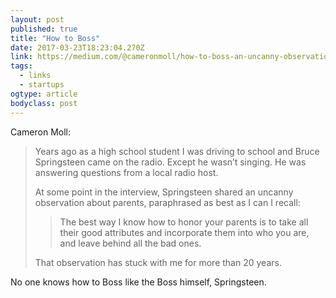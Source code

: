 ```yaml
---
layout: post 
published: true 
title: "How to Boss" 
date: 2017-03-23T18:23:04.270Z 
link: https://medium.com/@cameronmoll/how-to-boss-an-uncanny-observation-from-bruce-springsteen-93cbfd8342c9#.u04sjr503 
tags:
  - links
  - startups
ogtype: article 
bodyclass: post 
---
```


Cameron Moll:

> Years ago as a high school student I was driving to school and Bruce Springsteen came on the radio. Except he wasn’t singing. He was answering questions from a local radio host.
> 
> At some point in the interview, Springsteen shared an uncanny observation about parents, paraphrased as best as I can I recall:
> 
> > The best way I know how to honor your parents is to take all their good attributes and incorporate them into who you are, and leave behind all the bad ones.
> 
> That observation has stuck with me for more than 20 years.

No one knows how to Boss like the Boss himself, Springsteen.
